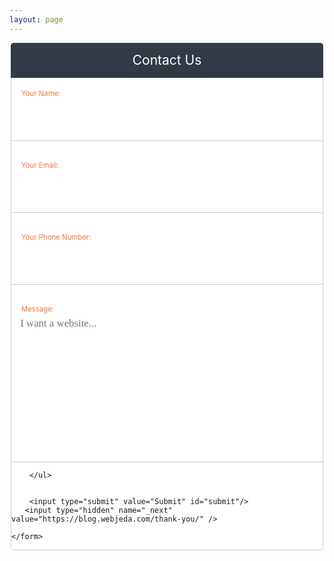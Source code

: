 ```yaml
---
layout: page
---
```



<section id="contact">
       <h1 class="contit">Contact Us</h1>
    <form id="form" class="form" action="http://formspree.io/info@dxartist.com" method="POST">
        <ul id="unol">
            <li class="list">
                <label for="name">Your Name:</label>
                <input type="text" placeholder="" id="name" name="name" tabindex="1"/>
            </li>
            <li class="list">
                <label for="email">Your Email:</label>
                <input type="email" placeholder="" id="email" name="_replyto" tabindex="2"/>
            </li>
            <li class="list">
                <label for="phone">Your Phone Number:</label>
                <input type="tel" placeholder="" id="phone" name="number" tabindex="2"/>
            </li>
            <li class="list">
                <label for="message">Message:</label>
                <textarea placeholder="I want a website..." id="message" name="message" tabindex="3"></textarea>
            </li>
        
       
        </ul>
        
        
        <input type="submit" value="Submit" id="submit"/>
       <input type="hidden" name="_next" value="https://blog.webjeda.com/thank-you/" />
        
    </form>
</section>
    
      
      
      
<style>
    
      



body{
 
}

#contact {
max-width:500px;
height: 100px;margin:0 auto;

}
            
 #next {
    margin-top:200px;     
 }
            

#unol {
margin:0;
  padding: 0;
  list-style-type:none;
}
.list{
position: relative;
}
            
.contit{
display:block;
text-align: center;
background: #323A45;
color:white;
  margin:0;
    padding: 0.75em 0;
  font-weight: normal;
  border-radius:5px 5px 0 0;
}

form{
  border-radius:0 0 5px 5px;
  border:1px solid #ccc;
  border-top: none;
  background: #fff;
  
}

ul li:not(:last-child){
  display:block;
  border-bottom:1px solid #ccc;
  margin-bottom: 1em;
}

label{
display:block;
  font-size: .8125em; /* 13/16 */
    position: absolute;
    top: 1.6em;
    left: 1.4em;
    color: #f1773b;
    opacity: 1;
  transition:top 0.4s ease, opacity 0.6s ease , color 0.4s ease;
}

input,textarea{
  display:block;
width:100%;
  height:100%;
 border:0;
  outline:none;
  padding:2.25em 1em 1em;
  font-size: 1.2em;
  
}

textarea{
height:16em;
  resize:none;
  font-size: 1.2em;
  font-family: verdana;
  padding-left: 0.85em;
}
input[type="submit"]{
  display:block;
background:  #f1773b;
  padding: 1em;
  color:white;
  text-transform: uppercase;
  cursor:pointer;
}

.js-hide-label label{
opacity:0;
  top:1.8em;
}

.js-unhighlight-label label{
color:#333;
}

.js-highlight-label label{
color:#f1773b;
}





</style>